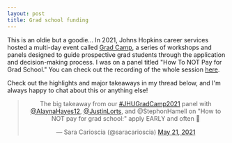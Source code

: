 ```yaml
---
layout: post
title: Grad school funding
---
```


This is an oldie but a goodie... In 2021, Johns Hopkins career services hosted a multi-day event called [Grad Camp](https://imagine.jhu.edu/channels/grad-camp/), a series of workshops and panels designed to guide prospective grad students through the application and decision-making process. I was on a panel titled "How To NOT Pay for Grad School." You can check out the recording of the whole session [here](https://imagine.jhu.edu/videos/103226/). 

Check out the highlights and major takeaways in my thread below, and I'm always happy to chat about this or anything else! 

<center><blockquote class="twitter-tweet"><p lang="en" dir="ltr">The big takeaway from our <a href="https://twitter.com/hashtag/JHUGradCamp2021?src=hash&amp;ref_src=twsrc%5Etfw">#JHUGradCamp2021</a> panel with <a href="https://twitter.com/AlaynaHayes12?ref_src=twsrc%5Etfw">@AlaynaHayes12</a>, <a href="https://twitter.com/JustinLorts?ref_src=twsrc%5Etfw">@JustinLorts</a>, and @StephonHamell on &quot;How to NOT pay for grad school:&quot; apply EARLY and often 🧵</p>&mdash; Sara Carioscia (@saracarioscia) <a href="https://twitter.com/saracarioscia/status/1395768501663453195?ref_src=twsrc%5Etfw">May 21, 2021</a></blockquote> <script async src="https://platform.twitter.com/widgets.js" charset="utf-8"></script></center>
